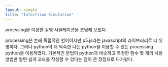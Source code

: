 ```yaml
---
layout: single
title: "Infecttion Simulation"
---
```



procssing을 이용한 감염 시뮬레이션을 코딩해 보았다.

processing은 본래 독립적인 언어이지만 p5.js라는 javascript의 라이브러리로 더 유명하다.
그러나 python이 더 익숙한 나는 python을 이용할 수 있는 processing python을 이용하였다.
기본적인 문법이 python과 비슷하고 특정한 함수 몇 개의 사용 방법만 알면 쉽게 코드를 작성할 수 있다는 점이 큰 장점으로 다가왔다.

